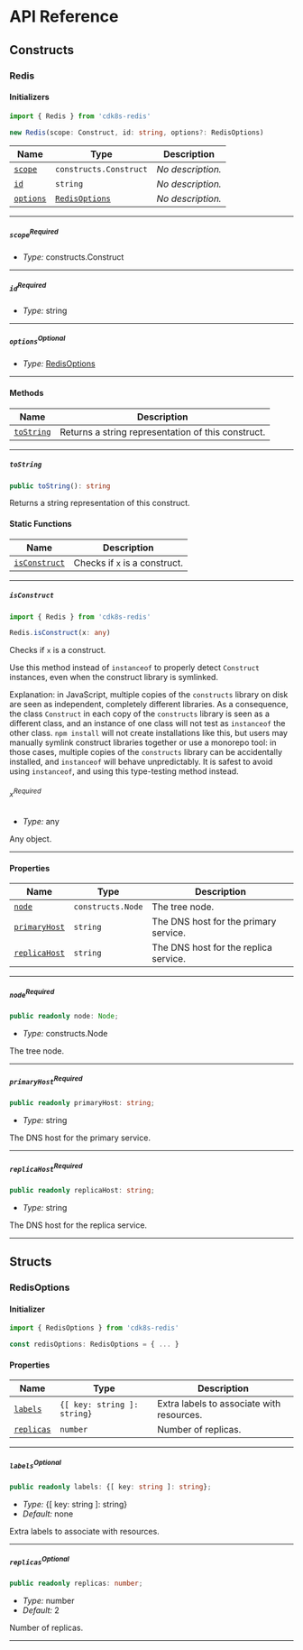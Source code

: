 # API Reference <a name="API Reference" id="api-reference"></a>

## Constructs <a name="Constructs" id="Constructs"></a>

### Redis <a name="Redis" id="cdk8s-redis.Redis"></a>

#### Initializers <a name="Initializers" id="cdk8s-redis.Redis.Initializer"></a>

```typescript
import { Redis } from 'cdk8s-redis'

new Redis(scope: Construct, id: string, options?: RedisOptions)
```

| **Name** | **Type** | **Description** |
| --- | --- | --- |
| <code><a href="#cdk8s-redis.Redis.Initializer.parameter.scope">scope</a></code> | <code>constructs.Construct</code> | *No description.* |
| <code><a href="#cdk8s-redis.Redis.Initializer.parameter.id">id</a></code> | <code>string</code> | *No description.* |
| <code><a href="#cdk8s-redis.Redis.Initializer.parameter.options">options</a></code> | <code><a href="#cdk8s-redis.RedisOptions">RedisOptions</a></code> | *No description.* |

---

##### `scope`<sup>Required</sup> <a name="scope" id="cdk8s-redis.Redis.Initializer.parameter.scope"></a>

- *Type:* constructs.Construct

---

##### `id`<sup>Required</sup> <a name="id" id="cdk8s-redis.Redis.Initializer.parameter.id"></a>

- *Type:* string

---

##### `options`<sup>Optional</sup> <a name="options" id="cdk8s-redis.Redis.Initializer.parameter.options"></a>

- *Type:* <a href="#cdk8s-redis.RedisOptions">RedisOptions</a>

---

#### Methods <a name="Methods" id="Methods"></a>

| **Name** | **Description** |
| --- | --- |
| <code><a href="#cdk8s-redis.Redis.toString">toString</a></code> | Returns a string representation of this construct. |

---

##### `toString` <a name="toString" id="cdk8s-redis.Redis.toString"></a>

```typescript
public toString(): string
```

Returns a string representation of this construct.

#### Static Functions <a name="Static Functions" id="Static Functions"></a>

| **Name** | **Description** |
| --- | --- |
| <code><a href="#cdk8s-redis.Redis.isConstruct">isConstruct</a></code> | Checks if `x` is a construct. |

---

##### `isConstruct` <a name="isConstruct" id="cdk8s-redis.Redis.isConstruct"></a>

```typescript
import { Redis } from 'cdk8s-redis'

Redis.isConstruct(x: any)
```

Checks if `x` is a construct.

Use this method instead of `instanceof` to properly detect `Construct`
instances, even when the construct library is symlinked.

Explanation: in JavaScript, multiple copies of the `constructs` library on
disk are seen as independent, completely different libraries. As a
consequence, the class `Construct` in each copy of the `constructs` library
is seen as a different class, and an instance of one class will not test as
`instanceof` the other class. `npm install` will not create installations
like this, but users may manually symlink construct libraries together or
use a monorepo tool: in those cases, multiple copies of the `constructs`
library can be accidentally installed, and `instanceof` will behave
unpredictably. It is safest to avoid using `instanceof`, and using
this type-testing method instead.

###### `x`<sup>Required</sup> <a name="x" id="cdk8s-redis.Redis.isConstruct.parameter.x"></a>

- *Type:* any

Any object.

---

#### Properties <a name="Properties" id="Properties"></a>

| **Name** | **Type** | **Description** |
| --- | --- | --- |
| <code><a href="#cdk8s-redis.Redis.property.node">node</a></code> | <code>constructs.Node</code> | The tree node. |
| <code><a href="#cdk8s-redis.Redis.property.primaryHost">primaryHost</a></code> | <code>string</code> | The DNS host for the primary service. |
| <code><a href="#cdk8s-redis.Redis.property.replicaHost">replicaHost</a></code> | <code>string</code> | The DNS host for the replica service. |

---

##### `node`<sup>Required</sup> <a name="node" id="cdk8s-redis.Redis.property.node"></a>

```typescript
public readonly node: Node;
```

- *Type:* constructs.Node

The tree node.

---

##### `primaryHost`<sup>Required</sup> <a name="primaryHost" id="cdk8s-redis.Redis.property.primaryHost"></a>

```typescript
public readonly primaryHost: string;
```

- *Type:* string

The DNS host for the primary service.

---

##### `replicaHost`<sup>Required</sup> <a name="replicaHost" id="cdk8s-redis.Redis.property.replicaHost"></a>

```typescript
public readonly replicaHost: string;
```

- *Type:* string

The DNS host for the replica service.

---


## Structs <a name="Structs" id="Structs"></a>

### RedisOptions <a name="RedisOptions" id="cdk8s-redis.RedisOptions"></a>

#### Initializer <a name="Initializer" id="cdk8s-redis.RedisOptions.Initializer"></a>

```typescript
import { RedisOptions } from 'cdk8s-redis'

const redisOptions: RedisOptions = { ... }
```

#### Properties <a name="Properties" id="Properties"></a>

| **Name** | **Type** | **Description** |
| --- | --- | --- |
| <code><a href="#cdk8s-redis.RedisOptions.property.labels">labels</a></code> | <code>{[ key: string ]: string}</code> | Extra labels to associate with resources. |
| <code><a href="#cdk8s-redis.RedisOptions.property.replicas">replicas</a></code> | <code>number</code> | Number of replicas. |

---

##### `labels`<sup>Optional</sup> <a name="labels" id="cdk8s-redis.RedisOptions.property.labels"></a>

```typescript
public readonly labels: {[ key: string ]: string};
```

- *Type:* {[ key: string ]: string}
- *Default:* none

Extra labels to associate with resources.

---

##### `replicas`<sup>Optional</sup> <a name="replicas" id="cdk8s-redis.RedisOptions.property.replicas"></a>

```typescript
public readonly replicas: number;
```

- *Type:* number
- *Default:* 2

Number of replicas.

---



